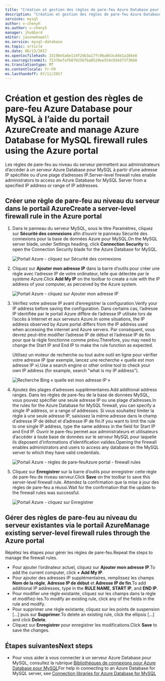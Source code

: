 ```yaml
---
title: "Création et gestion des règles de pare-feu Azure Database pour MySQL à l’aide du portail Azure | Microsoft Docs"
description: "Création et gestion des règles de pare-feu Azure Database pour MySQL à l’aide du portail Azure"
services: mysql
author: v-chenyh
ms.author: v-chenyh
manager: jhubbard
editor: jasonwhowell
ms.service: mysql-database
ms.topic: article
ms.date: 06/13/2017
ms.openlocfilehash: 33198e5a6e11df2db3a17fc96a0b3cd4b1a284e8
ms.sourcegitcommit: f537befafb079256fba0529ee554c034d73f36b0
ms.translationtype: MT
ms.contentlocale: fr-FR
ms.lasthandoff: 07/11/2017
---
```

# <a name="create-and-manage-azure-database-for-mysql-firewall-rules-using-the-azure-portal"></a><span data-ttu-id="a02ad-103">Création et gestion des règles de pare-feu Azure Database pour MySQL à l’aide du portail Azure</span><span class="sxs-lookup"><span data-stu-id="a02ad-103">Create and manage Azure Database for MySQL firewall rules using the Azure portal</span></span>
<span data-ttu-id="a02ad-104">Les règles de pare-feu au niveau du serveur permettent aux administrateurs d’accéder à un serveur Azure Database pour MySQL à partir d’une adresse IP spécifiée ou d’une plage d’adresses IP.</span><span class="sxs-lookup"><span data-stu-id="a02ad-104">Server-level firewall rules enable administrators to access an Azure Database for MySQL Server from a specified IP address or range of IP addresses.</span></span> 

## <a name="create-a-server-level-firewall-rule-in-the-azure-portal"></a><span data-ttu-id="a02ad-105">Créer une règle de pare-feu au niveau du serveur dans le portail Azure</span><span class="sxs-lookup"><span data-stu-id="a02ad-105">Create a server-level firewall rule in the Azure portal</span></span>

1. <span data-ttu-id="a02ad-106">Dans le panneau du serveur MySQL, sous le titre Paramètres, cliquez sur **Sécurité des connexions** afin d’ouvrir le panneau Sécurité des connexions pour la base de données Azure pour MySQL.</span><span class="sxs-lookup"><span data-stu-id="a02ad-106">On the MySQL server blade, under Settings heading, click **Connection Security** to open the Connection Security blade for the Azure Database for MySQL.</span></span>

   ![Portail Azure - cliquez sur Sécurité des connexions](./media/howto-manage-firewall-using-portal/1-connection-security.png)

2. <span data-ttu-id="a02ad-108">Cliquez sur **Ajouter mon adresse IP** dans la barre d’outils pour créer une règle avec l’adresse IP de votre ordinateur, telle que détectée par le système Azure.</span><span class="sxs-lookup"><span data-stu-id="a02ad-108">Click **Add My IP** on the toolbar to create a rule with the IP address of your computer, as perceived by the Azure system.</span></span>

   ![Portail Azure - cliquez sur Ajouter mon adresse IP](./media/howto-manage-firewall-using-portal/2-add-my-ip.png)

3. <span data-ttu-id="a02ad-110">Vérifiez votre adresse IP avant d’enregistrer la configuration.</span><span class="sxs-lookup"><span data-stu-id="a02ad-110">Verify your IP address before saving the configuration.</span></span> <span data-ttu-id="a02ad-111">Dans certains cas, l’adresse IP identifiée par le portail Azure diffère de l’adresse IP utilisée lors de l’accès à Internet et aux serveurs Azure.</span><span class="sxs-lookup"><span data-stu-id="a02ad-111">In some situations, the IP address observed by Azure portal differs from the IP address used when accessing the internet and Azure servers.</span></span> <span data-ttu-id="a02ad-112">Par conséquent, vous devrez peut-être modifier l’adresse IP de début et l’adresse IP de fin pour que la règle fonctionne comme prévu.</span><span class="sxs-lookup"><span data-stu-id="a02ad-112">Therefore, you may need to change the Start IP and End IP to make the rule function as expected.</span></span>

   <span data-ttu-id="a02ad-113">Utilisez un moteur de recherche ou tout autre outil en ligne pour vérifier votre adresse IP (par exemple, lancez une recherche « quelle est mon adresse IP »).</span><span class="sxs-lookup"><span data-stu-id="a02ad-113">Use a search engine or other online tool to check your own IP address (for example, search "what is my IP address").</span></span>

   ![Recherche Bing « quelle est mon adresse IP »](./media/howto-manage-firewall-using-portal/3-what-is-my-ip.png)

4. <span data-ttu-id="a02ad-115">Ajoutez des plages d’adresses supplémentaires.</span><span class="sxs-lookup"><span data-stu-id="a02ad-115">Add additional address ranges.</span></span> <span data-ttu-id="a02ad-116">Dans les règles de pare-feu de la base de données MySQL, vous pouvez spécifier une seule adresse IP ou une plage d’adresses.</span><span class="sxs-lookup"><span data-stu-id="a02ad-116">In the rules for the Azure Database for MySQL firewall, you can specify a single IP address, or a range of addresses.</span></span> <span data-ttu-id="a02ad-117">Si vous souhaitez limiter la règle à une seule adresse IP, saisissez la même adresse dans le champ d’adresse IP de début et d’adresse IP de fin.</span><span class="sxs-lookup"><span data-stu-id="a02ad-117">If you want to limit the rule to one single IP address, type the same address in the field for Start IP and End IP.</span></span> <span data-ttu-id="a02ad-118">Ouvrir le pare-feu permet aux administrateurs et utilisateurs d’accéder à toute base de données sur le serveur MySQL pour laquelle ils disposent d’informations d’identification valides.</span><span class="sxs-lookup"><span data-stu-id="a02ad-118">Opening the firewall enables administrators and users to access any database on the MySQL server to which they have valid credentials.</span></span>

   ![<span data-ttu-id="a02ad-119">Portail Azure - règles de pare-feu</span><span class="sxs-lookup"><span data-stu-id="a02ad-119">Azure portal - firewall rules</span></span> ](./media/howto-manage-firewall-using-portal/5-specify-addresses.png)


5. <span data-ttu-id="a02ad-120">Cliquez sur **Enregistrer** sur la barre d’outils pour enregistrer cette règle de pare-feu de niveau serveur.</span><span class="sxs-lookup"><span data-stu-id="a02ad-120">Click **Save** on the toolbar to save this server-level firewall rule.</span></span> <span data-ttu-id="a02ad-121">Attendez la confirmation que la mise à jour des règles de pare-feu a réussi.</span><span class="sxs-lookup"><span data-stu-id="a02ad-121">Wait for the confirmation that the update to the firewall rules was successful.</span></span>

   ![Portail Azure - cliquez sur Enregistrer](./media/howto-manage-firewall-using-portal/4-save-firewall-rule.png)

## <a name="manage-existing-server-level-firewall-rules-through-the-azure-portal"></a><span data-ttu-id="a02ad-123">Gérer des règles de pare-feu au niveau du serveur existantes via le portail Azure</span><span class="sxs-lookup"><span data-stu-id="a02ad-123">Manage existing server-level firewall rules through the Azure portal</span></span>
<span data-ttu-id="a02ad-124">Répétez les étapes pour gérer les règles de pare-feu.</span><span class="sxs-lookup"><span data-stu-id="a02ad-124">Repeat the steps to manage the firewall rules.</span></span>
* <span data-ttu-id="a02ad-125">Pour ajouter l’ordinateur actuel, cliquez sur **Ajouter mon adresse IP**.</span><span class="sxs-lookup"><span data-stu-id="a02ad-125">To add the current computer, click **+ Add My IP**.</span></span>
* <span data-ttu-id="a02ad-126">Pour ajouter des adresses IP supplémentaires, remplissez les champs **Nom de la règle**, **Adresse IP de début** et **Adresse IP de fin**.</span><span class="sxs-lookup"><span data-stu-id="a02ad-126">To add additional IP addresses, type in the **RULE NAME**, **START IP**, and **END IP**.</span></span>
* <span data-ttu-id="a02ad-127">Pour modifier une règle existante, cliquez sur les champs dans la règle et modifiez-les.</span><span class="sxs-lookup"><span data-stu-id="a02ad-127">To modify an existing rule, click any of the fields in the rule and modify.</span></span>
* <span data-ttu-id="a02ad-128">Pour supprimer une règle existante, cliquez sur les points de suspension [...] puis sur **Supprimer**.</span><span class="sxs-lookup"><span data-stu-id="a02ad-128">To delete an existing rule, click the ellipsis […] and click **Delete**.</span></span>
* <span data-ttu-id="a02ad-129">Cliquez sur **Enregistrer** pour enregistrer les modifications.</span><span class="sxs-lookup"><span data-stu-id="a02ad-129">Click **Save** to save the changes.</span></span>

## <a name="next-steps"></a><span data-ttu-id="a02ad-130">Étapes suivantes</span><span class="sxs-lookup"><span data-stu-id="a02ad-130">Next steps</span></span>
- <span data-ttu-id="a02ad-131">Pour vous aider à vous connecter à un serveur Azure Database pour MySQL, consultez la rubrique [Bibliothèques de connexions pour Azure Database pour MySQL](./concepts-connection-libraries.md)</span><span class="sxs-lookup"><span data-stu-id="a02ad-131">For help in connecting to an Azure Database for MySQL server, see [Connection libraries for Azure Database for MySQL](./concepts-connection-libraries.md)</span></span>
